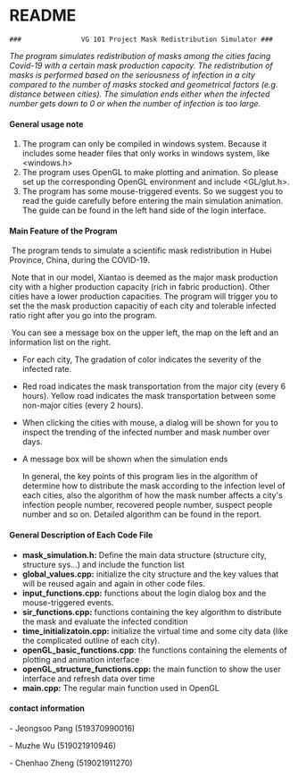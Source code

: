 #                                       README

    ###               VG 101 Project Mask Redistribution Simulator ###

*The program simulates redistribution of masks among the cities facing Covid-19 with a certain mask production capacity. The redistribution of masks is performed based on the seriousness of infection in a city compared to the number of masks stocked and geometrical factors (e.g. distance between cities). The simulation ends either when the infected number gets down to 0 or when the number of infection is too large.*

#### General usage note ####

1. The program can only be compiled in windows system. Because it includes some header files that only works in windows system, like <windows.h>
2. The program uses OpenGL to make plotting and animation. So please set up the corresponding OpenGL environment and include <GL/glut.h>.
3. The program has some mouse-triggered events. So we suggest you to read the guide carefully before entering the main simulation animation. The guide can be found in the left hand side of the login interface.

#### Main Feature of the Program ####

​    The program tends to simulate a scientific mask redistribution in Hubei Province, China, during the COVID-19.

​    Note that in our model, Xiantao is deemed as the major mask production city with a higher production capacity (rich in fabric production). Other cities have a lower production capacities. The program will trigger you to set the the mask production capacitiy of each city and tolerable infected ratio right after you go into the program.

​    You can see a message box on the upper left, the map on the left and an information list on the right.

- For each city, The gradation of color indicates the severity of the infected rate.

- Red road indicates the mask transportation from the major city (every 6 hours). Yellow road indicates the mask transportation between some non-major cities (every 2 hours).
- When clicking the cities with mouse, a dialog will be shown for you to inspect the trending of the infected number and mask number over days. 

- A message box will be shown when the simulation ends

  In general, the key points of this program lies in the algorithm of determine how to distribute the mask according to the infection level of each cities, also the algorithm of how the mask number affects a city's infection people number, recovered people number, suspect people number and so on. Detailed algorithm can be found in the report.

#### General Description of Each Code File ####

* **mask_simulation.h:**  Define the main data structure (structure city, structure sys...) and include the function list
* **global_values.cpp:**  initialize the city structure and the key values that will be reused again and again in other code files.
* **input_functions.cpp:**  functions about the login dialog box and the mouse-triggered events.
* **sir_functions.cpp:**  functions containing the key algorithm to distribute the mask and evaluate the infected condition
* **time_initializatoin.cpp:**  initialize the virtual time and some city data (like the complicated outline of each city).
* **openGL_basic_functions.cpp**:  the functions containing the elements of plotting and animation interface
* **openGL_structure_functions.cpp:**  the main function to show the user interface and refresh data over time
* **main.cpp:** The regular main function used in OpenGL

#### contact information

\- Jeongsoo Pang (519370990016)

\- Muzhe Wu (519021910946)

\- Chenhao Zheng (519021911270)



